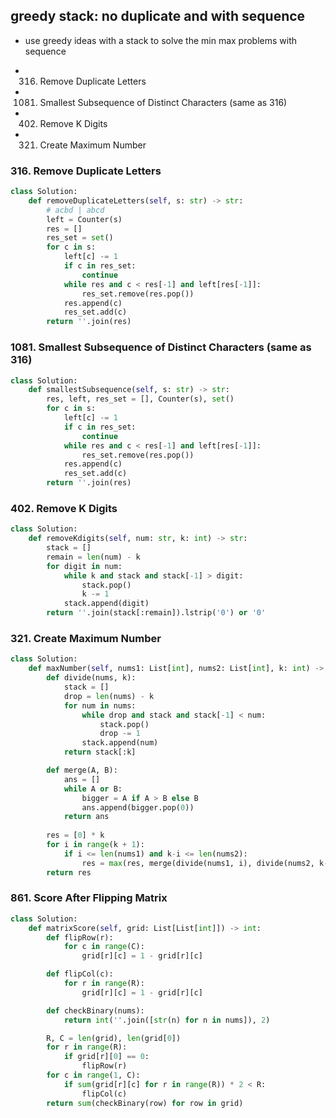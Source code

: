 ## greedy stack: no duplicate and with sequence

- use greedy ideas with a stack to solve the min max problems with sequence

- 316. Remove Duplicate Letters
- 1081. Smallest Subsequence of Distinct Characters (same as 316)
- 402. Remove K Digits
- 321. Create Maximum Number

### 316. Remove Duplicate Letters

```python
class Solution:
    def removeDuplicateLetters(self, s: str) -> str:
        # acbd | abcd
        left = Counter(s)
        res = []
        res_set = set()
        for c in s:
            left[c] -= 1
            if c in res_set:
                continue
            while res and c < res[-1] and left[res[-1]]:
                res_set.remove(res.pop())
            res.append(c)
            res_set.add(c)
        return ''.join(res)
```

### 1081. Smallest Subsequence of Distinct Characters (same as 316)

```python
class Solution:
    def smallestSubsequence(self, s: str) -> str:
        res, left, res_set = [], Counter(s), set()
        for c in s:
            left[c] -= 1
            if c in res_set:
                continue
            while res and c < res[-1] and left[res[-1]]:
                res_set.remove(res.pop())
            res.append(c)
            res_set.add(c)
        return ''.join(res)
```

### 402. Remove K Digits

```python
class Solution:
    def removeKdigits(self, num: str, k: int) -> str:
        stack = []
        remain = len(num) - k
        for digit in num:
            while k and stack and stack[-1] > digit:
                stack.pop()
                k -= 1
            stack.append(digit)
        return ''.join(stack[:remain]).lstrip('0') or '0'
```

### 321. Create Maximum Number

```python
class Solution:
    def maxNumber(self, nums1: List[int], nums2: List[int], k: int) -> List[int]:
        def divide(nums, k):
            stack = []
            drop = len(nums) - k
            for num in nums:
                while drop and stack and stack[-1] < num:
                    stack.pop()
                    drop -= 1
                stack.append(num)
            return stack[:k]

        def merge(A, B):
            ans = []
            while A or B:
                bigger = A if A > B else B
                ans.append(bigger.pop(0))
            return ans
        
        res = [0] * k
        for i in range(k + 1):
            if i <= len(nums1) and k-i <= len(nums2):
                res = max(res, merge(divide(nums1, i), divide(nums2, k-i)))
        return res
```

### 861. Score After Flipping Matrix

```python
class Solution:
    def matrixScore(self, grid: List[List[int]]) -> int:
        def flipRow(r):
            for c in range(C):
                grid[r][c] = 1 - grid[r][c]

        def flipCol(c):
            for r in range(R):
                grid[r][c] = 1 - grid[r][c]

        def checkBinary(nums):
            return int(''.join([str(n) for n in nums]), 2)

        R, C = len(grid), len(grid[0])
        for r in range(R):
            if grid[r][0] == 0:
                flipRow(r)
        for c in range(1, C):
            if sum(grid[r][c] for r in range(R)) * 2 < R:
                flipCol(c)
        return sum(checkBinary(row) for row in grid)
```